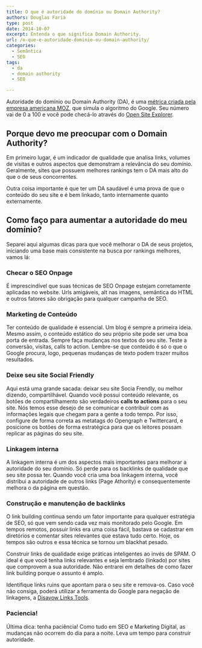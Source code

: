 ```yaml
---
title: O que é autoridade do domínio ou Domain Authority?
authors: Douglas Faria
type: post
date: 2014-10-07
excerpt: Entenda o que significa Domain Authority.
url: /o-que-e-autoridade-dominio-ou-domain-authority/
categories:
  - Semântica
  - SEO
tags:
  - da
  - domain authority
  - SEO

---
```

Autoridade do domínio ou Domain Authority (DA), é uma [métrica criada pela empresa americana MOZ][1], que simula o algoritmo do Google. Seu número vai de 0 a 100 e você pode checá-lo através do <a title="Open Site Explorer" href="http://www.google.com/url?q=http%3A%2F%2Fmoz.com%2Fresearchtools%2Fose%2F&sa=D&sntz=1&usg=AFQjCNGQTQlm22lsnOhnxt285DvadrPeQg" target="_blank">Open Site Explorer</a>.

## Porque devo me preocupar com o Domain Authority?

Em primeiro lugar, é um indicador de qualidade que analisa links, volumes de visitas e outros aspectos que demonstram a relevância do seu domínio. Geralmente, sites que possuem melhores rankings tem o DA mais alto do que o de seus concorrentes.

Outra coisa importante é que ter um DA saudável é uma prova de que o conteúdo do seu site e é bem linkado, tanto internamente quanto externamente.

## Como faço para aumentar a autoridade do meu domínio?

Separei aqui algumas dicas para que você melhorar o DA de seus projetos, iniciando uma base mais consistente na busca por rankings melhores, vamos lá:

### Checar o SEO Onpage

É imprescindível que suas técnicas de SEO Onpage estejam corretamente aplicadas no website. Urls amigáveis, alt nas imagens, semântica do HTML e outros fatores são obrigação para qualquer campanha de SEO.

### Marketing de Conteúdo

Ter conteúdo de qualidade é essencial. Um blog é sempre a primeira ideia. Mesmo assim, o conteúdo estático do seu próprio site pode ser uma boa porta de entrada. Sempre faça mudanças nos textos do seu site. Teste a conversão, visitas, calls to action. Lembre-se que conteúdo é só o que o Google procura, logo, pequenas mudanças de texto podem trazer muitos resultados.

### Deixe seu site Social Friendly

Aqui está uma grande sacada: deixar seu site Socia Frendly, ou melhor dizendo, compartilhável. Quando você possui conteúdo relevante, os botões de compartilhamento são verdadeiros **calls to actions** para o seu site. Nós temos esse desejo de se comunicar e contribuir com as informações legais que chegam para a gente a todo tempo. Por isso, configure de forma correta as metatags do Opengraph e Twittercard, e posicione os botões de forma estratégica para que os leitores possam replicar as páginas do seu site.

### Linkagem interna

A linkagem interna é um dos aspectos mais importantes para melhorar a autoridade do seu domínio. Só perde para os backlinks de qualidade que seu site possa ter. Quando você cria uma boa linkagem interna, você distribui a autoridade de outros links (Page Athority) e consequentemente melhora o da página em questão.

### Construção e manutenção de backlinks

O link building continua sendo um fator importante para qualquer estratégia de SEO, só que vem sendo cada vez mais monitorado pelo Google. Em tempos remotos, possuir links era uma coisa fácil, bastava se cadastrar em diretórios e comentar sites relevantes que estava tudo certo. Hoje, os tempos são outros e essa técnica se tornou um blackhat pesado.

Construir links de qualidade exige práticas inteligentes ao invés de SPAM. O ideal é que você tenha links relevantes e seja lembrado (linkado) por sites que comprovem a sua autoridade. Não entrarei em detalhes de como fazer link building porque o assunto é amplo.

Identifique links ruins que apontam para o seu site e remova-os. Caso você não consiga, poderá utilizar a ferramenta do Google para negação de linkagens, a <a title="Disavow Links Tools" href="https://www.google.com/webmasters/tools/disavow-links-main" target="_blank">Disavow Links Tools</a>.

### Paciencia!

Última dica: tenha paciência! Como tudo em SEO e Marketing Digital, as mudanças não ocorrem do dia para a noite. Leva um tempo para construir autoridade.

 [1]: http://moz.com/learn/seo/domain-authority